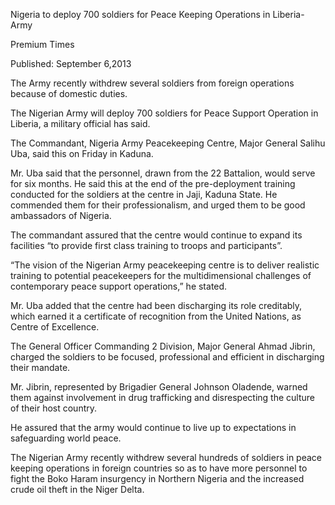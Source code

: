 Nigeria to deploy 700 soldiers for Peace Keeping Operations in Liberia- Army

Premium Times

Published: September 6,2013

The Army recently withdrew several soldiers from foreign operations because of domestic duties.

The Nigerian Army will deploy 700 soldiers for Peace Support Operation in Liberia, a military official has said.

The Commandant, Nigeria Army Peacekeeping Centre, Major General Salihu Uba, said this on Friday in Kaduna.

Mr. Uba said that the personnel, drawn from the 22 Battalion, would serve for six months. He said this at the end of the pre-deployment training conducted for the soldiers at the centre in Jaji, Kaduna State. He commended them for their professionalism, and urged them to be good ambassadors of Nigeria.

The commandant assured that the centre would continue to expand its facilities “to provide first class training to troops and participants”.

“The vision of the Nigerian Army peacekeeping centre is to deliver realistic training to potential peacekeepers for the multidimensional challenges of contemporary peace support operations,” he stated.

Mr. Uba added that the centre had been discharging its role creditably, which earned it a certificate of recognition from the United Nations, as Centre of Excellence.

The General Officer Commanding 2 Division, Major General Ahmad Jibrin, charged the soldiers to be focused, professional and efficient in discharging their mandate.

Mr. Jibrin, represented by Brigadier General Johnson Oladende, warned them against involvement in drug trafficking and disrespecting the culture of their host country.

He assured that the army would continue to live up to expectations in safeguarding world peace.

The Nigerian Army recently withdrew several hundreds of soldiers in peace keeping operations in foreign countries so as to have more personnel to fight the Boko Haram insurgency in Northern Nigeria and the increased crude oil theft in the Niger Delta.
